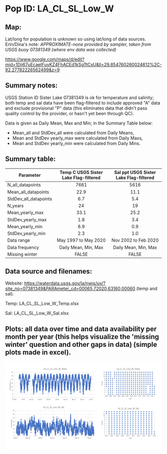 # Pop ID: LA_CL_SL_Low_W

## Map:

Lat/long for population is unknown so using lat/long of data sources. Erin/Dina's note: *APPROXIMATE-none provided by sampler, taken from USGS buoy 07381349 (where env data was collected)*

https://www.google.com/maps/d/edit?mid=1Dij67uEcaetFuvKZ4FhACEd1kSgTtCxU&ll=29.854760260024612%2C-92.27782226562499&z=9

## Summary notes:

USGS Station ID Sister Lake 07381349 is ok for temperature and salinity; both temp and sal data have been flag-filtered to include approved "A" data and exclude provisional "P" data (this eliminates data that didn't pass quality control by the provider, or hasn't yet been through QC).

Data is given as Daily Mean, Max and Min; in the Summary Table below:

- Mean_all and StdDev_all were calculated from Daily Means,
- Mean and StdDev yearly_max were calculated from Daily Maxs,
- Mean and StdDev yearly_min were calculated from Daily Mins.

## Summary table:

| Parameter             | Temp C USGS Sister Lake Flag-filtered | Sal ppt USGS Sister Lake Flag-filtered |
| ----------------------| :-----------------------------------: | :------------------------------------: |
| N_all_datapoints      |                    7661               |                    5616                |
| Mean_all_datapoints   |                     22.9              |                      11.1              |
| StdDev_all_datapoints |                      6.7              |                      5.4               |
| N_years               |                     24                |                       19               |
| Mean_yearly_max       |                      33.1             |                       25.2             |
| StdDev_yearly_max     |                      1.8              |                       3.4              |
| Mean_yearly_min       |                       6.9             |                       0.9              |
| StdDev_yearly_min     |                       2.3             |                       1.0              |
| Data range            |           May 1997 to May 2020        |             Nov 2002 to Feb 2020       |
| Data frequency        |          Daily Mean, Min, Max         |              Daily Mean, Min, Max      |
| Missing winter        |                 FALSE                 |                  FALSE                 |

## Data source and filenames:

Website: https://waterdata.usgs.gov/la/nwis/uv/?site_no=07381349&PARAmeter_cd=00065,72020,63160,00060 (temp and sal).

Temp: LA_CL_SL_Low_W_Temp.xlsx

Sal: LA_CL_SL_Low_W_Sal.xlsx

## Plots: all data over time and data availability per month per year (this helps visualize the 'missing winter' question and other gaps in data) (simple plots made in excel).

![LA_CL_SL_Low_W_summary_plots](../img/LA_CL_SL_Low_W_summary_plots.png)
